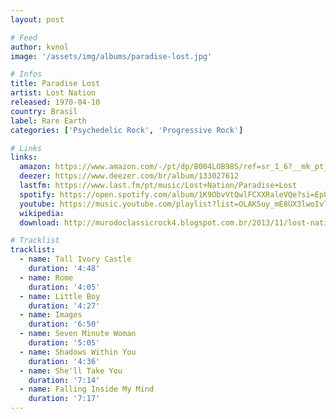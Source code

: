 ```yaml
---
layout: post

# Feed
author: kvnol
image: '/assets/img/albums/paradise-lost.jpg'

# Infos
title: Paradise Lost
artist: Lost Nation
released: 1970-04-10
country: Brasil
label: Rare Earth
categories: ['Psychedelic Rock', 'Progressive Rock']

# Links
links:
  amazon: https://www.amazon.com/-/pt/dp/B004LOB98S/ref=sr_1_6?__mk_pt_BR=%C3%85M%C3%85%C5%BD%C3%95%C3%91&dchild=1&keywords=paradise+lost&qid=1616816876&s=music&sr=1-6
  deezer: https://www.deezer.com/br/album/133027612
  lastfm: https://www.last.fm/pt/music/Lost+Nation/Paradise+Lost
  spotify: https://open.spotify.com/album/1K9ObvVtQwlFCXXRaleVQe?si=EpLI1JcoSty3QEbrDwn10A
  youtube: https://music.youtube.com/playlist?list=OLAK5uy_mE8UX3lwoIvT_NgxYSzrCL4VWAEL_Dtgc
  wikipedia:
  download: http://murodoclassicrock4.blogspot.com.br/2013/11/lost-nation-paradise-lost-1970.html

# Tracklist
tracklist:
  - name: Tall Ivory Castle
    duration: '4:48'
  - name: Rome
    duration: '4:05'
  - name: Little Boy
    duration: '4:27'
  - name: Images
    duration: '6:50'
  - name: Seven Minute Woman
    duration: '5:05'
  - name: Shadows Within You
    duration: '4:36'
  - name: She'll Take You
    duration: '7:14'
  - name: Falling Inside My Mind
    duration: '7:17'
---
```

